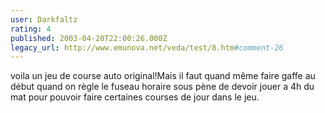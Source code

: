 ```yaml
---
user: Darkfaltz
rating: 4
published: 2003-04-20T22:00:26.000Z
legacy_url: http://www.emunova.net/veda/test/8.htm#comment-26
---
```

voila un jeu de course auto original!Mais il faut quand même faire gaffe au début quand on règle le fuseau horaire sous pène de devoir jouer a 4h du mat pour pouvoir faire certaines courses de jour dans le jeu.